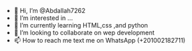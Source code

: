 - 👋 Hi, I’m @Abdallah7262
- 👀 I’m interested in ...
- 🌱 I’m currently learning HTML,css ,and python
- 💞️ I’m looking to collaborate on wep development
- 📫 How to reach me text me on WhatsApp (+201002182711)

<!---
Abdallah7262/Abdallah7262 is a ✨ special ✨ repository because its `README.md` (this file) appears on your GitHub profile.
You can click the Preview link to take a look at your changes.
--->
